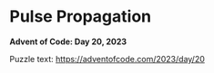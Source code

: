 # Pulse Propagation

**Advent of Code: Day 20, 2023**

Puzzle text: https://adventofcode.com/2023/day/20
